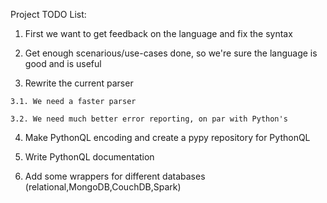 Project TODO List:

  1. First we want to get feedback on the language and fix the syntax
  
  2. Get enough scenarious/use-cases done, so we're sure the language is good and is useful
  
  3. Rewrite the current parser
  
    3.1. We need a faster parser
    
    3.2. We need much better error reporting, on par with Python's
    
  4. Make PythonQL encoding and create a pypy repository for PythonQL
  
  5. Write PythonQL documentation
  
  6. Add some wrappers for different databases (relational,MongoDB,CouchDB,Spark)
  
